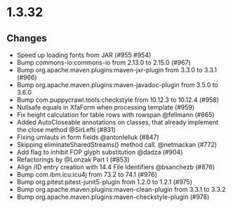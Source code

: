 # 1.3.32

## Changes

* Speed up loading fonts from JAR (#955 #954)
* Bump commons-io:commons-io from 2.13.0 to 2.15.0 (#967)
* Bump org.apache.maven.plugins:maven-jxr-plugin from 3.3.0 to 3.3.1 (#966)
* Bump org.apache.maven.plugins:maven-javadoc-plugin from 3.5.0 to 3.6.0
* Bump com.puppycrawl.tools:checkstyle from 10.12.3 to 10.12.4 (#958)
* Nullsafe equals in XfaForm when processing template (#959)
* Fix height calculation for table rows with rowspan @fellmann (#865)
* Added AutoCloseable annotations on classes, that already implement the close method @SirLefti  (#831)
* Fixing umlauts in form fields @antonleliuk (#847)
* Skipping eliminateSharedStreams() method call. @netmackan (#772)
* Add flag to inhibit FOP glyph substitution @dadza (#904)
* Refactorings by @Lonzak Part I (#853)
* Align /ID entry creation with 14.4 File Identifiers @bsanchezb (#876)
* Bump com.ibm.icu:icu4j from 73.2 to 74.1 (#976)
* Bump org.pitest:pitest-junit5-plugin from 1.2.0 to 1.2.1 (#975)
* Bump org.apache.maven.plugins:maven-clean-plugin from 3.3.1 to 3.3.2
* Bump org.apache.maven.plugins:maven-checkstyle-plugin (#978)
